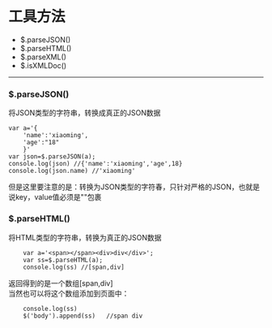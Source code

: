 # 工具方法
* $.parseJSON()
* $.parseHTML()
* $.parseXML()
* $.isXMLDoc()

---

### $.parseJSON()
将JSON类型的字符串，转换成真正的JSON数据 
```
var a='{
    'name':'xiaoming',
    'age':"18"
    }'
var json=$.parseJSON(a);
console.log(json) //{'name':'xiaoming','age',18}
console.log(json.name) //'xiaoming'
```
但是这里要注意的是：转换为JSON类型的字符春，只针对严格的JSON，也就是说key，value值必须是""包裹<br>

### $.parseHTML()
将HTML类型的字符串，转换为真正的JSON数据
```
    var a='<span></span><div>div</div>';
    var ss=$.parseHTML(a);
    console.log(ss) //[span,div]
```
返回得到的是一个数组[span,div]<br>
当然也可以将这个数组添加到页面中：
```
    console.log(ss)
    $('body').append(ss)   //span div
```